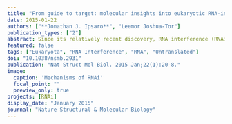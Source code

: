 ```yaml
---
title: "From guide to target: molecular insights into eukaryotic RNA-interference machinery"
date: 2015-01-22
authors: ["**Jonathan J. Ipsaro**", "Leemor Joshua-Tor"]
publication_types: ["2"]
abstract: Since its relatively recent discovery, RNA interference (RNAi) has emerged as a potent, specific and ubiquitous means of gene regulation. Through a number of pathways that are conserved in eukaryotes from yeast to humans, small noncoding RNAs direct molecular machinery to silence gene expression. In this Review, we focus on mechanisms and structures that govern RNA silencing in higher organisms. In addition to highlighting recent advances, we discuss parallels and differences among RNAi pathways. Together, the studies reviewed herein reveal the versatility and programmability of RNA-induced silencing complexes and emphasize the importance of both upstream biogenesis and downstream silencing factors.<img src='featured.png' alt='Mechanisms of RNAi' style='width:95%;margin-left:auto;margin-right:auto'>
featured: false
tags: ["Eukaryota", "RNA Interference", "RNA", "Untranslated"]
doi: "10.1038/nsmb.2931"
publication: "Nat Struct Mol Biol. 2015 Jan;22(1):20-8."
image:
  caption: 'Mechanisms of RNAi'
  focal_point: ""
  preview_only: true
projects: [RNAi]
display_date: "January 2015"
journal: "Nature Structural & Molecular Biology"
---
```


